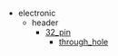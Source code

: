 * electronic
  * header
    * [32_pin](electronic/header/32_pin)
      * [through_hole](electronic/header/32_pin/through_hole)

